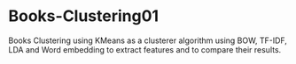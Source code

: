 # Books-Clustering01
Books Clustering using KMeans as a clusterer algorithm
using BOW, TF-IDF, LDA and Word embedding to extract features and to compare their results.
